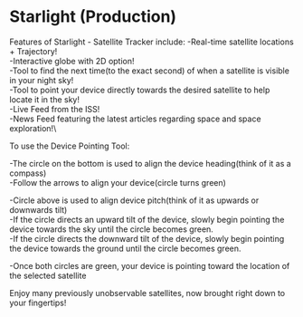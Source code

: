 # Starlight (Production)

Features of Starlight - Satellite Tracker include:
-Real-time satellite locations + Trajectory!\
-Interactive globe with 2D option!\
-Tool to find the next time(to the exact second) of when a satellite is visible in your night sky!\
-Tool to point your device directly towards the desired satellite to help locate it in the sky!\
-Live Feed from the ISS!\
-News Feed featuring the latest articles regarding space and space exploration!\

To use the Device Pointing Tool:

-The circle on the bottom is used to align the device heading(think of it as a compass)\
-Follow the arrows to align your device(circle turns green)

-Circle above is used to align device pitch(think of it as upwards or downwards tilt)\
-If the circle directs an upward tilt of the device, slowly begin pointing the device
towards the sky until the circle becomes green.\
-If the circle directs the downward tilt of the device, slowly begin pointing the device
towards the ground until the circle becomes green.

-Once both circles are green, your device is pointing toward the location of the selected satellite

Enjoy many previously unobservable satellites, now brought right down to your fingertips!
